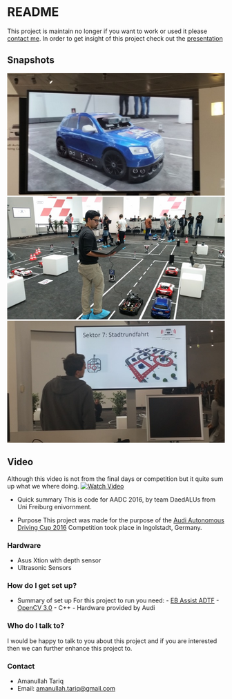 # README #
This project is maintain no longer if you want to work or used it please [contact me](#contact). In order to get insight of this project check out the [presentation](http://www.slideshare.net/AmanullahTariq/daedalus-aadc2016)

## Snapshots
![DaedALUs1](/images/image3.jpg)
![DaedALUs2](/images/image2.jpg)
![DaedALUs3](/images/image1.jpg)

## Video
Although this video is not from the final days or competition but it quite sum up what we where doing.
[![Watch Video](https://img.youtube.com/vi/vpVAawVMVIE/0.jpg)](https://www.youtube.com/watch?v=vpVAawVMVIE)

* Quick summary
This is code for AADC 2016, by team DaedALUs from Uni Freiburg  enivornment.

* Purpose
This project was made for the purpose of the [Audi Autonomous Driving Cup 2016](https://www.audi-autonomous-driving-cup.com/) Competition took place in Ingolstadt, Germany.

### Hardware ###
* Asus Xtion with depth sensor
* Ultrasonic Sensors

### How do I get set up? ###
* Summary of set up
For this project to run you need:
      - [EB Assist ADTF](https://www.elektrobit.com/products/eb-assist/adtf/)
      - [OpenCV 3.0](http://opencv.org/downloads.html)
      - C++
      - Hardware provided by Audi


### Who do I talk to? ###
I would be happy to talk to you about this project and if you are interested then we can further enhance this project to.

### Contact
* Amanullah Tariq 
* Email: amanullah.tariq@gmail.com
